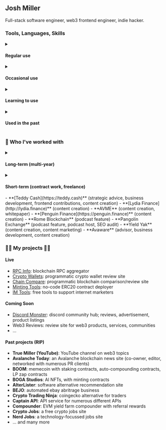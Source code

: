 <h2>Josh Miller</h2> 

Full-stack software engineer, web3 frontend engineer, indie hacker.

<h3>Tools, Languages, Skills</h3>

<details>
 <summary><h4>Regular use</h4></summary>
- **Frontend**: NextJS (page and app router, SSR, SSG), React
- **State management**: Context API, Jotai, Zustand
- **Styling**: Tailwind, SASS, Styled Components
- **Component libraries**: ShadCN, Antd
- **Validation**: Zod
- **Web3 libraries**: Viem, Wagmi, Ethers.js
- **Backend**: NextJS (server actions or API routing), Node, Bun
- **ORM**: Prisma
- **Databases**: Postgres (or any SQL-based relational database)
- **CI**: Github Actions
- **Cloud**: Cloudflare, Coolify, Hetzner, Vercel
- **Containerization**: Docker
- **Analytics**: Google Analytics, Google Search Console, Google Tag Manager
- **SEO**: Ahrefs, Semrush, Screaming Frog, Lighthouse, JSON-LD Schema
- **Testing**: Jest
- **EVM Chain Forking**: Tenderly, Hardhat
- **AI**: ChatGPT, Github Copilot, Claude
- **OS**: Windows, Ubuntu, Debian, MacOS
- **Desktop apps**: Electron
- **Version control**: Git, Github
</details>

<details>
 <summary><h4>Occasional use</h4></summary>
- **Redis**: Redis.io, KV
- **Serverless**: Serverless Framework and CLI, Lambda, Digital Ocean Functions
- **AWS**: S3, EC2, Route53, CloudFront, ECS, SES, RDS
- **GCP**: Cloud Run, Cloud Build
- **Smart Contracts**: Hardhat, Tenderly, Mocha, Chai
- **Styling**: Styled Components, LESS
- **Animation**: React Spring, Framer Motion
- **AI**: OpenAI API, Anthropic API, AWS Bedrock
- **CMS**: Directus
- **API testing**: Postman
- **WebSockets**: node:ws, socket.io
- **Graph**: GraphQL, The Graph
- **Payments**: Paypal SDK, Paypal API
- **Automation**: Zapier, IFTTT  
</details>

<details>
 <summary><h4>Learning to use</h4></summary>
- **AI**: Function calling, RAG
- **State management**: Redux
</details>

<details>
 <summary><h4>Used in the past</h4></summary> 
- **PHP**: Laravel, Web3p
- **Python**: Backtesting.py, Pandas, Numpy, web3.py, Flask
- **Javascript**: Vue, Angular.js (v1), Material UI, Bootstrap React
- **C#**: ASP.net, Unity
- **TradingView**: Pinescript
- **Kali**: Metasploit, ExploitDB, Nmap, Nikto, Burp, John, Hashcat, SQLMap, WPScan, Dirb, Mimikats, Bloodhound
- **CTF**: TryHackMe, HackTheBox
- **Blogging**: Wordpress
- **BI**: PowerBI, QlikSense, Tableau, Alteryx
- **Web3 Libraries**: Uniswap SDK
- **Rust**: Tokio, Ethers-rs, Cargo
- **Java**
</details>

<h3>🤝 Who I've worked with</h3>

<details>
 <summary><h4>Long-term (multi-year)</h4></summary>
- **[Valory](https://valory.xyz)** (senior web3 frontend engineer, [Olas](https://olas.network) core contributor)
- **[Ava Labs](https://avalabs.org)** (mid web3 frontend engineer on [Core](https://core.app) and [Subnets Explorer](https://subnets.avax.network))
- **[Elk Finance](https://elk.finance)** (junior web3 frontend engineer, business development, content creation)
- **[PwC](https://pwc.co.uk)** (senior assiociate, full-stack developer, AI, BI, ETL, UI/UX design)
</details>

<details>
 <summary><h4>Short-term (contract work, freelance)</h4>
- **[Teddy Cash](https://teddy.cash)** (strategic advice, business development, frontend contributions, content creation)
- **[Lydia Finance](http://lydia.finance)** (content creation)
- **AVME** (content creation, whitepaper)
- **[Penguin Finance](https://penguin.finance)** (content creation)
- **Rome Blockchain** (podcast feature)
- **Pangolin Exchange** (podcast feature, podcast host, SEO audit)
- **Yield Yak** (content creation, content marketing)
- **Avaware** (advisor, business development, content creation)
</details>

<h3>👨‍🏭 My projects 👨‍🏭</h3>

<h4>Live</h4>

- [RPC Info](https://rpc.info): blockchain RPC aggregator
- [Crypto Wallets](https://cryptowallets.gg): programmatic crypto wallet review site
- [Chain Compare](https://chain.compare): programmatic blockchain comparison/review site
- [Minting Tools](https://minting.tools): no-code ERC20 contract deployer
- [IM Tools](https://im.tools): free tools to support internet marketers

<h4>Coming Soon</h4>

- [Discord Monster](https://discord.monster): discord community hub; reviews, advertisement, product listings
- Web3 Reviews: review site for web3 products, services, communities
- ...

<h4>Past projects (RIP)</h4>

- **True Miller (YouTube)**: YouTube channel on web3 topics
- **Avalanche Today**: an Avalanche blockchain news site (co-owner, editor, networked with numerous PR clients)
- **BOOM**: memecoin with staking contracts, auto-compounding contracts, LP zap contracts
- **BOGA Studios**: AI NFTs, with minting contracts
- **AlterLister**: software alternative recommendation site
- **BEJO**: automated ebay abritrage business
- **Crypto Trading Ninja**: coingecko alternative for traders
- **Captain API**: API service for numerous different APIs
- **Compounder**: EVM yield farm compounder with referral rewards
- **Crypto Jobs**: a free crypto jobs site
- **Nerd Jobs**: a technology-focussed jobs site
- ... and many more
